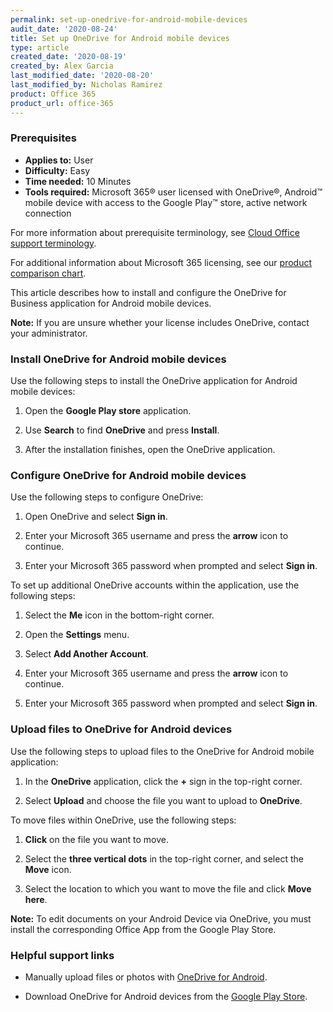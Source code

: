 ```yaml
---
permalink: set-up-onedrive-for-android-mobile-devices
audit_date: '2020-08-24'
title: Set up OneDrive for Android mobile devices
type: article
created_date: '2020-08-19'
created_by: Alex Garcia
last_modified_date: '2020-08-20'
last_modified_by: Nicholas Ramirez
product: Office 365
product_url: office-365
---
```


### Prerequisites

- **Applies to:** User
- **Difficulty:** Easy
- **Time needed:** 10 Minutes
- **Tools required:** Microsoft 365&reg; user licensed with OneDrive&reg;, Android&trade; mobile device with
access to the Google Play&trade; store, active network connection

For more information about prerequisite terminology, see [Cloud Office support terminology](/support/how-to/cloud-office-support-terminology).

For additional information about Microsoft 365 licensing, see our [product comparison chart](https://www.rackspace.com/sites/default/files/2020-06/Rackspace-Data-Sheet-Microsoft-365-Plans-and-Pricing-Sheet-CLO-TSK-1487.pdf).

This article describes how to install and configure the OneDrive for Business application for Android mobile devices.

**Note:** If you are unsure whether your license includes OneDrive, contact your administrator.

### Install OneDrive for Android mobile devices


Use the following steps to install the OneDrive application for Android mobile devices:

1. Open the **Google Play store** application.

2. Use **Search** to find **OneDrive** and press **Install**.

3. After the installation finishes, open the OneDrive application.


### Configure OneDrive for Android mobile devices


Use the following steps to configure OneDrive:

1. Open OneDrive and select **Sign in**.

2. Enter your Microsoft 365 username and press the **arrow** icon to continue.

3. Enter your Microsoft 365 password when prompted and select **Sign in**.


To set up additional OneDrive accounts within the application, use the following steps:

1. Select the **Me** icon in the bottom-right corner.

2. Open the **Settings** menu.

3. Select **Add Another Account**.

4. Enter your Microsoft 365 username and press the **arrow** icon to continue.

5. Enter your Microsoft 365 password when prompted and select **Sign in**.


### Upload files to OneDrive for Android devices


Use the following steps to upload files to the OneDrive for Android mobile application:

1. In the **OneDrive** application, click the **+** sign in the top-right corner.

2. Select **Upload** and choose the file you want to upload to **OneDrive**.


To move files within OneDrive, use the following steps:

1. **Click** on the file you want to move.

2. Select the **three vertical dots** in the top-right corner, and select the **Move** icon.

3. Select the location to which you want to move the file and click **Move here**.


**Note:** To edit documents on your Android Device via OneDrive, you must install the corresponding Office App
from the Google Play Store.


### Helpful support links


- Manually upload files or photos with [OneDrive for Android](https://support.microsoft.com/en-us/office/manually-upload-files-or-photos-with-onedrive-for-android-3ced081c-8ea8-40ab-b744-052dffe48590).


- Download OneDrive for Android devices from the [Google Play Store](https://play.google.com/store/apps/details?id=com.microsoft.skydrive&hl=en_US).
